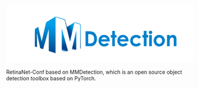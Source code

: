 <div align="center">
  <img src="resources/mmdet-logo.png" width="600"/>
</div>

RetinaNet-Conf based on MMDetection, which is an open source object detection toolbox based on PyTorch.
